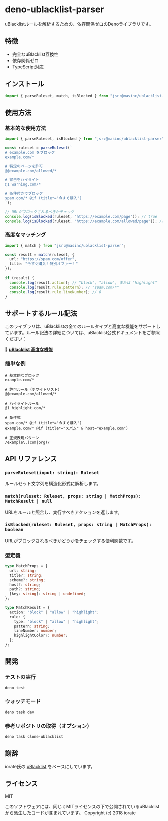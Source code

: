 # deno-ublacklist-parser

uBlacklistルールを解析するための、依存関係ゼロのDenoライブラリです。

## 特徴

- 完全なuBlacklist互換性
- 依存関係ゼロ
- TypeScript対応

## インストール

```typescript
import { parseRuleset, match, isBlocked } from "jsr:@masinc/ublacklist-parser";
```

## 使用方法

### 基本的な使用方法

```typescript
import { parseRuleset, isBlocked } from "jsr:@masinc/ublacklist-parser";

const ruleset = parseRuleset(`
# example.com をブロック
example.com/*

# 特定のページを許可
@@example.com/allowed/*

# 警告をハイライト
@1 warning.com/*

# 条件付きでブロック
spam.com/* @if (title*="今すぐ購入")
`);

// URLがブロックされるべきかチェック
console.log(isBlocked(ruleset, "https://example.com/page")); // true
console.log(isBlocked(ruleset, "https://example.com/allowed/page")); // false
```

### 高度なマッチング

```typescript
import { match } from "jsr:@masinc/ublacklist-parser";

const result = match(ruleset, {
  url: "https://spam.com/offer",
  title: "今すぐ購入！特別オファー！"
});

if (result) {
  console.log(result.action); // "block", "allow", または "highlight"
  console.log(result.rule.pattern); // "spam.com/*"
  console.log(result.rule.lineNumber); // 8
}
```

## サポートするルール記法

このライブラリは、uBlacklistの全てのルールタイプと高度な機能をサポートしています。ルール記法の詳細については、uBlacklist公式ドキュメントをご参照ください：

**📖 [uBlacklist 高度な機能](https://ublacklist.github.io/docs/advanced-features)**

### 簡単な例

```
# 基本的なブロック
example.com/*

# 許可ルール（ホワイトリスト）
@@example.com/allowed/*

# ハイライトルール
@1 highlight.com/*

# 条件式
spam.com/* @if (title*="今すぐ購入")
example.com/* @if (title*="スパム" & host="example.com")

# 正規表現パターン
/example\.(com|org)/
```

## API リファレンス

### `parseRuleset(input: string): Ruleset`
ルールセット文字列を構造化形式に解析します。

### `match(ruleset: Ruleset, props: string | MatchProps): MatchResult | null`
URLをルールと照合し、実行すべきアクションを返します。

### `isBlocked(ruleset: Ruleset, props: string | MatchProps): boolean`
URLがブロックされるべきかどうかをチェックする便利関数です。

### 型定義

```typescript
type MatchProps = {
  url: string;
  title?: string;
  scheme?: string;
  host?: string;
  path?: string;
  [key: string]: string | undefined;
};

type MatchResult = {
  action: "block" | "allow" | "highlight";
  rule: {
    type: "block" | "allow" | "highlight";
    pattern: string;
    lineNumber: number;
    highlightColor?: number;
  };
};
```

## 開発

### テストの実行
```bash
deno test
```

### ウォッチモード
```bash
deno task dev
```

### 参考リポジトリの取得（オプション）
```bash
deno task clone-ublacklist
```

## 謝辞

iorate氏の [uBlacklist](https://github.com/iorate/ublacklist) をベースにしています。

## ライセンス

MIT

このソフトウェアには、同じくMITライセンスの下で公開されているuBlacklistから派生したコードが含まれています。
Copyright (c) 2018 iorate